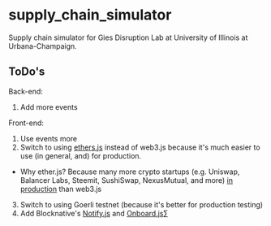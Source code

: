 # supply_chain_simulator
Supply chain simulator for Gies Disruption Lab at University of Illinois at Urbana-Champaign.


## ToDo's
Back-end:
1. Add more events 

Front-end:
1. Use events more
2. Switch to using [ethers.js](https://github.com/ethers-io/ethers.js) instead of web3.js because it's much easier to use (in general, and) for production.
  * Why ether.js? Because many more crypto startups (e.g. Uniswap, Balancer Labs, Steemit, SushiSwap, NexusMutual, and more) [in production](https://github.com/ethers-io/ethers.js/network/dependents) than web3.js
3. Switch to using Goerli testnet (because it's better for production testing)
4. Add Blocknative's [Notify.js](https://docs.blocknative.com/notify) and [Onboard.js](https://docs.blocknative.com/onboard)∑